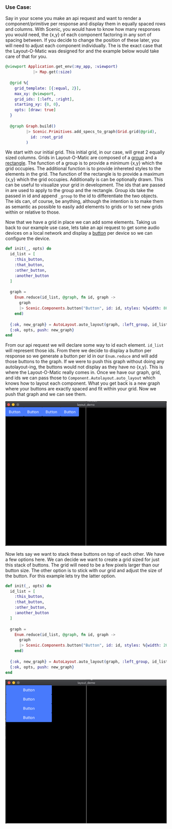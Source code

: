 ### Use Case:
Say in your scene you make an api request and want to render a component/primitive per response and display them in equally spaced rows and columns. With Scenic, you would have to know how many responses you would need, the {x,y} of each component factoring in any sort of spacing between. If you decide to change the position of these later, you will need to adjust each component individually. The is the exact case that the Layout-O-Matic was designed for and the example below would take care of that for you.

```elixir
@viewport Application.get_env(:my_app, :viewport)
            |> Map.get(:size)

  @grid %{
    grid_template: [{:equal, 2}],
    max_xy: @viewport,
    grid_ids: [:left, :right],
    starting_xy: {0, 0},
    opts: [draw: true]
  }

  @graph Graph.build()
         |> Scenic.Primitives.add_specs_to_graph(Grid.grid(@grid),
           id: :root_grid
         )
```

We start with our initial grid. This initial grid, in our case, will great 2 equally sized columns.
Grids in Layout-O-Matic are composed of a [group](https://hexdocs.pm/scenic/Scenic.Primitives.html#group/3) and a [rectangle](https://hexdocs.pm/scenic/Scenic.Primitives.html#rectangle/3). The function of a group is to provide a minimum {x,y} which the grid occupies. The additional function is to provide inhereted styles to the elements in the grid. The function of the rectangle is to provide a maximum {x,y} which the grid occupies. Additionally is can be optionally drawn. This can be useful to visualize your grid in development. The ids that are passed in are used to apply to the group and the rectangle. Group ids take the passed in id and append `_group` to the id to differentiate the two objects. The ids can, of course, be anything, although the intention is to make them as semantic as possible to easily add elements to grids or to set new grids within or relative to those.

Now that we have a grid in place we can add some elements. Taking us back to our example use case, lets take an api request to get some audio devices on a local network and display a [button](https://hexdocs.pm/scenic/Scenic.Components.html#button/3) per device so we can configure the device.

```elixir
def init(_, opts) do
  id_list = [
    :this_button,
    :that_button,
    :other_button,
    :another_button
  ]

  graph =
    Enum.reduce(id_list, @graph, fn id, graph ->
      graph
      |> Scenic.Components.button("Button", id: id, styles: %{width: 80, height: 40})
    end)

  {:ok, new_graph} = AutoLayout.auto_layout(graph, :left_group, id_list)
  {:ok, opts, push: new_graph}
end
```

From our api request we will declare some way to id each element. `id_list` will represent those ids. From there we decide to display a button per response so we generate a button per id in our `Enum.reduce` and will add those buttons to the graph. If we were to push this graph without doing any autolayout-ing, the buttons would not display as they have no {x,y}. This is where the Layout-O-Matic really comes in. Once we have our graph, grid, and ids we can pass those to `Component.Autolayout.auto_layout` which knows how to layout each component. What you get back is a new graph where your buttons are exactly spaced and fit within your grid. Now we push that graph and we can see them.

![button_screenshot](./screenshots/button_intial_layout.png)

Now lets say we want to stack these buttons on top of each other. We have a few options here. We can decide we want to create a grid sized for just this stack of buttons. The grid will need to be a few pixels larger than our button size. The other option is to stick with our grid and adjust the size of the button. For this example lets try the latter option.

```elixir
def init(_, opts) do
  id_list = [
    :this_button,
    :that_button,
    :other_button,
    :another_button
  ]

  graph =
    Enum.reduce(id_list, @graph, fn id, graph ->
      graph
      |> Scenic.Components.button("Button", id: id, styles: %{width: 200, height: 40})
    end)

  {:ok, new_graph} = AutoLayout.auto_layout(graph, :left_group, id_list)
  {:ok, opts, push: new_graph}
end
```

![stacked buttons](./screenshots/stacked_buttons.png)
